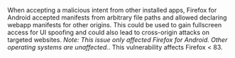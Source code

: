 When accepting a malicious intent from other installed apps, Firefox for Android accepted manifests from arbitrary file paths and allowed declaring webapp manifests for other origins. This could be used to gain fullscreen access for UI spoofing and could also lead to cross-origin attacks on targeted websites. *Note: This issue only affected Firefox for Android. Other operating systems are unaffected.*. This vulnerability affects Firefox < 83.